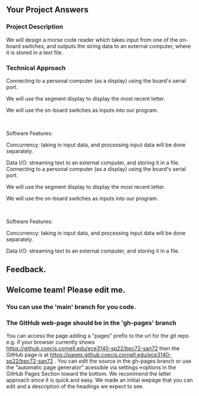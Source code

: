 ## Your Project Answers

### Project Description

We will design a morse code reader which takes input from one of the on-board switches, and outputs the string data to an external computer, where it is stored in a text file. 
### Technical Approach

Connecting to a personal computer (as a display) using the board's serial port.

We will use the segment display to display the most recent letter.

We will use the on-board switches as inputs into our program. 

 

Software Features:

Concurrency: taking in input data, and processing input data will be done separately.

Data I/O: streaming text to an external computer, and storing it in a file.
Connecting to a personal computer (as a display) using the board's serial port.

We will use the segment display to display the most recent letter.

We will use the on-board switches as inputs into our program. 

 

Software Features:

Concurrency: taking in input data, and processing input data will be done separately.

Data I/O: streaming text to an external computer, and storing it in a file.

## Feedback.

## Welcome team! Please edit me.
### You can use the 'main' branch for you code.
### The GitHub web-page should be in the 'gh-pages' branch
You can access the page adding a "pages" prefix to the url for the git repo e.g. if your browser currently shows https://github.coecis.cornell.edu/ece3140-sp22/bpc72-san72 then the GitHub page is at https://pages.github.coecis.cornell.edu/ece3140-sp22/bpc72-san72 . You can edit the source in the gh-pages branch or use the "automatic page generator" acessible via settings->options in the GitHub Pages Section toward the bottom. We recommend the latter approach since it is quick and easy. We made an initial wepage that you can edit and a description of the headings we expect to see.